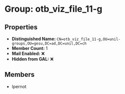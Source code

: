 # Group: otb_viz_file_11-g

## Properties

- **Distinguished Name:** `CN=otb_viz_file_11-g,OU=unil-groups,OU=gesu,DC=ad,DC=unil,DC=ch`
- **Member Count:** 1
- **Mail Enabled:** ❌
- **Hidden from GAL:** ❌

## Members

- lpernot
